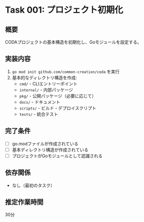 # Task 001: プロジェクト初期化

## 概要
CODAプロジェクトの基本構造を初期化し、Goモジュールを設定する。

## 実装内容
1. `go mod init github.com/common-creation/coda` を実行
2. 基本的なディレクトリ構造を作成:
   - `cmd/` - CLIエントリーポイント
   - `internal/` - 内部パッケージ
   - `pkg/` - 公開パッケージ（必要に応じて）
   - `docs/` - ドキュメント
   - `scripts/` - ビルド・デプロイスクリプト
   - `tests/` - 統合テスト

## 完了条件
- [ ] go.modファイルが作成されている
- [ ] 基本ディレクトリ構造が作成されている
- [ ] プロジェクトがGoモジュールとして認識される

## 依存関係
- なし（最初のタスク）

## 推定作業時間
30分